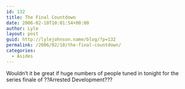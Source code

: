 ```yaml
---
id: 132
title: The Final Countdown
date: 2006-02-10T10:01:54+00:00
author: Lyle
layout: post
guid: http://lylejohnson.name/blog/?p=132
permalink: /2006/02/10/the-final-countdown/
categories:
  - Asides
---
```

Wouldn&#8217;t it be great if huge numbers of people tuned in tonight for the series finale of ??Arrested Development???